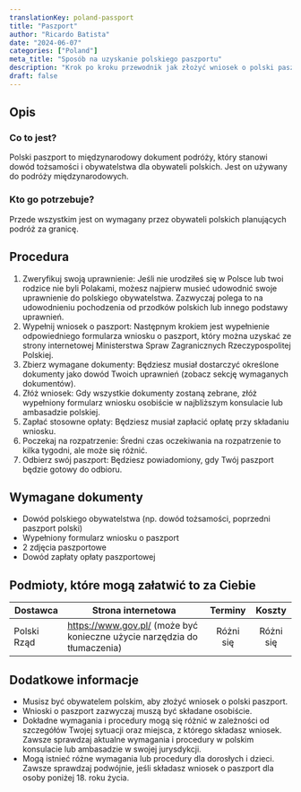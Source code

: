 ```yaml
---
translationKey: poland-passport
title: "Paszport"
author: "Ricardo Batista"
date: "2024-06-07"
categories: ["Poland"]
meta_title: "Sposób na uzyskanie polskiego paszportu"
description: "Krok po kroku przewodnik jak złożyć wniosek o polski paszport"
draft: false
---
```


## Opis
### Co to jest?
Polski paszport to międzynarodowy dokument podróży, który stanowi dowód tożsamości i obywatelstwa dla obywateli polskich. Jest on używany do podróży międzynarodowych.

### Kto go potrzebuje?
Przede wszystkim jest on wymagany przez obywateli polskich planujących podróż za granicę.

## Procedura
1. Zweryfikuj swoją uprawnienie: Jeśli nie urodziłeś się w Polsce lub twoi rodzice nie byli Polakami, możesz najpierw musieć udowodnić swoje uprawnienie do polskiego obywatelstwa. Zazwyczaj polega to na udowodnieniu pochodzenia od przodków polskich lub innego podstawy uprawnień.
2. Wypełnij wniosek o paszport: Następnym krokiem jest wypełnienie odpowiedniego formularza wniosku o paszport, który można uzyskać ze strony internetowej Ministerstwa Spraw Zagranicznych Rzeczypospolitej Polskiej.
3. Zbierz wymagane dokumenty: Będziesz musiał dostarczyć określone dokumenty jako dowód Twoich uprawnień (zobacz sekcję wymaganych dokumentów).
4. Złóż wniosek: Gdy wszystkie dokumenty zostaną zebrane, złóż wypełniony formularz wniosku osobiście w najbliższym konsulacie lub ambasadzie polskiej.
5. Zapłać stosowne opłaty: Będziesz musiał zapłacić opłatę przy składaniu wniosku.
6. Poczekaj na rozpatrzenie: Średni czas oczekiwania na rozpatrzenie to kilka tygodni, ale może się różnić.
7. Odbierz swój paszport: Będziesz powiadomiony, gdy Twój paszport będzie gotowy do odbioru.

## Wymagane dokumenty
- Dowód polskiego obywatelstwa (np. dowód tożsamości, poprzedni paszport polski)
- Wypełniony formularz wniosku o paszport
- 2 zdjęcia paszportowe
- Dowód zapłaty opłaty paszportowej

## Podmioty, które mogą załatwić to za Ciebie

| Dostawca       |     Strona internetowa     |     Terminy    |       Koszty      |
| --------------- | --------------- |  :-------------: | :-------------: |
| Polski Rząd  |  https://www.gov.pl/ (może być konieczne użycie narzędzia do tłumaczenia)   |      Różni się      |        Różni się       |

## Dodatkowe informacje
- Musisz być obywatelem polskim, aby złożyć wniosek o polski paszport.
- Wnioski o paszport zazwyczaj muszą być składane osobiście.
- Dokładne wymagania i procedury mogą się różnić w zależności od szczegółów Twojej sytuacji oraz miejsca, z którego składasz wniosek. Zawsze sprawdzaj aktualne wymagania i procedury w polskim konsulacie lub ambasadzie w swojej jurysdykcji.
- Mogą istnieć różne wymagania lub procedury dla dorosłych i dzieci. Zawsze sprawdzaj podwójnie, jeśli składasz wniosek o paszport dla osoby poniżej 18. roku życia.